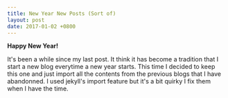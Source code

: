 ```yaml
---
title: New Year New Posts (Sort of)
layout: post
date: 2017-01-02 +0800
---
```


**Happy New Year!**

It's been a while since my last post. It think it has become a tradition that
I start a new blog everytime a new year starts. This time I decided to keep this
one and just import all the contents from the previous blogs that I have
abandonned. I used jekyll's import feature but it's a bit quirky I fix them 
when I have the time.
